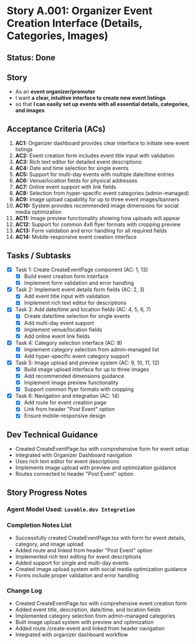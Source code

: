 # Story A.001: Organizer Event Creation Interface (Details, Categories, Images)

## Status: Done

## Story

- As an **event organizer/promoter**
- I want **a clear, intuitive interface to create new event listings**
- so that **I can easily set up events with all essential details, categories, and images**

## Acceptance Criteria (ACs)

1. **AC1:** Organizer dashboard provides clear interface to initiate new event listings
2. **AC2:** Event creation form includes event title input with validation
3. **AC3:** Rich text editor for detailed event descriptions
4. **AC4:** Date and time selection for single events
5. **AC5:** Support for multi-day events with multiple date/time entries
6. **AC6:** Venue/location fields for physical addresses
7. **AC7:** Online event support with link fields
8. **AC8:** Selection from hyper-specific event categories (admin-managed)
9. **AC9:** Image upload capability for up to three event images/banners
10. **AC10:** System provides recommended image dimensions for social media optimization
11. **AC11:** Image preview functionality showing how uploads will appear
12. **AC12:** Support for common 4x6 flyer formats with cropping preview
13. **AC13:** Form validation and error handling for all required fields
14. **AC14:** Mobile-responsive event creation interface

## Tasks / Subtasks

- [x] Task 1: Create CreateEventPage component (AC: 1, 13)
  - [x] Build event creation form interface
  - [x] Implement form validation and error handling
- [x] Task 2: Implement event details form fields (AC: 2, 3)
  - [x] Add event title input with validation
  - [x] Implement rich text editor for descriptions
- [x] Task 3: Add date/time and location fields (AC: 4, 5, 6, 7)
  - [x] Create date/time selection for single events
  - [x] Add multi-day event support
  - [x] Implement venue/location fields
  - [x] Add online event link fields
- [x] Task 4: Category selection interface (AC: 8)
  - [x] Implement category selection from admin-managed list
  - [x] Add hyper-specific event category support
- [x] Task 5: Image upload and preview system (AC: 9, 10, 11, 12)
  - [x] Build image upload interface for up to three images
  - [x] Add recommended dimensions guidance
  - [x] Implement image preview functionality
  - [x] Support common flyer formats with cropping
- [x] Task 6: Navigation and integration (AC: 14)
  - [x] Add route for event creation page
  - [x] Link from header "Post Event" option
  - [x] Ensure mobile-responsive design

## Dev Technical Guidance

- Created CreateEventPage.tsx with comprehensive form for event setup
- Integrated with Organizer Dashboard navigation
- Uses rich text editor for event descriptions
- Implements image upload with preview and optimization guidance
- Routes connected to header "Post Event" option

## Story Progress Notes

### Agent Model Used: `Lovable.dev Integration`

### Completion Notes List

- Successfully created CreateEventPage.tsx with form for event details, category, and image upload
- Added route and linked from header "Post Event" option
- Implemented rich text editing for event descriptions
- Added support for single and multi-day events
- Created image upload system with social media optimization guidance
- Forms include proper validation and error handling

### Change Log

- Created CreateEventPage.tsx with comprehensive event creation form
- Added event title, description, date/time, and location fields
- Implemented category selection from admin-managed categories
- Built image upload system with preview and optimization
- Added route /create-event and linked from header navigation
- Integrated with organizer dashboard workflow 